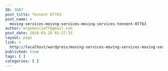 ```yaml
---
ID: 3007
post_title: Tennent 07763
post_name: >
  moving-services-moving-services-moving-services-tennent-07763
author: mrgabonijeff@gmail.com
post_date: 2018-03-28 01:37:33
layout: page
link: >
  http://localhost/wordpress/moving-services-moving-services-moving-services-tennent-07763/
published: true
tags: [ ]
categories: [ ]
---
```

